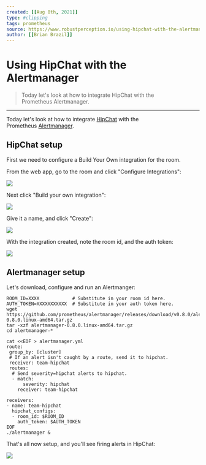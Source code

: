 ```yaml
---
created: [[Aug 8th, 2021]]
type: #clipping
tags: prometheus 
source: https://www.robustperception.io/using-hipchat-with-the-alertmanager
author: [[Brian Brazil]] 
---
```

# Using HipChat with the Alertmanager

> Today let's look at how to integrate HipChat with the Prometheus Alertmanager.

---
Today let's look at how to integrate [HipChat](https://www.hipchat.com/) with the Prometheus [Alertmanager](https://prometheus.io/docs/alerting/alertmanager/).

## HipChat setup

First we need to configure a Build Your Own integration for the room.

From the web app, go to the room and click "Configure Integrations":

[![](http://www.robustperception.io/wp-content/uploads/2016/06/Screenshot-from-2016-06-09-131235.png)](http://www.robustperception.io/wp-content/uploads/2016/06/Screenshot-from-2016-06-09-131235.png)

Next click "Build your own integration":

[![](http://www.robustperception.io/wp-content/uploads/2016/06/Screenshot-from-2016-06-09-131416.png)](http://www.robustperception.io/wp-content/uploads/2016/06/Screenshot-from-2016-06-09-131416.png)

Give it a name, and click "Create":

[![](http://www.robustperception.io/wp-content/uploads/2016/06/Screenshot-from-2016-06-09-131555.png)](http://www.robustperception.io/wp-content/uploads/2016/06/Screenshot-from-2016-06-09-131555.png)

With the integration created, note the room id, and the auth token:

[![](http://www.robustperception.io/wp-content/uploads/2016/06/Screenshot-from-2016-06-09-131745.png)](http://www.robustperception.io/wp-content/uploads/2016/06/Screenshot-from-2016-06-09-131745.png)

## Alertmanager setup

Let's download, configure and run an Alertmanger:

```
ROOM_ID=XXXX            # Substitute in your room id here.
AUTH_TOKEN=XXXXXXXXXXX  # Substitute in your auth token here.
wget https://github.com/prometheus/alertmanager/releases/download/v0.8.0/alertmanager-0.8.0.linux-amd64.tar.gz
tar -xzf alertmanager-0.8.0.linux-amd64.tar.gz
cd alertmanager-*

cat <<EOF > alertmanager.yml
route:
 group_by: [cluster]
 # If an alert isn't caught by a route, send it to hipchat.
 receiver: team-hipchat
 routes:
  # Send severity=hipchat alerts to hipchat.
  - match:
      severity: hipchat
    receiver: team-hipchat

receivers:
- name: team-hipchat
  hipchat_configs:
  - room_id: $ROOM_ID
    auth_token: $AUTH_TOKEN
EOF
./alertmanager &
```

That's all now setup, and you'll see firing alerts in HipChat:

[![](http://www.robustperception.io/wp-content/uploads/2016/06/Screenshot-from-2016-06-09-133042.png)](http://www.robustperception.io/wp-content/uploads/2016/06/Screenshot-from-2016-06-09-133042.png)
